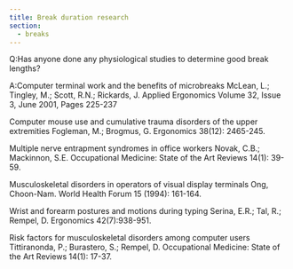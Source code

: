 ```yaml
---
title: Break duration research
section:
  - breaks
---
```


Q:Has anyone done any physiological studies to determine good break lengths?

A:Computer terminal work and the benefits of microbreaks
McLean, L.; Tingley, M.; Scott, R.N.; Rickards, J.
Applied Ergonomics Volume 32, Issue 3, June 2001, Pages 225-237

Computer mouse use and cumulative trauma disorders of the upper extremities
Fogleman, M.; Brogmus, G.
Ergonomics 38(12): 2465-245.

Multiple nerve entrapment syndromes in office workers
Novak, C.B.; Mackinnon, S.E.
Occupational Medicine: State of the Art Reviews 14(1): 39-59.

Musculoskeletal disorders in operators of visual display terminals
Ong, Choon-Nam.
World Health Forum 15 (1994): 161-164.

Wrist and forearm postures and motions during typing
Serina, E.R.; Tal, R.; Rempel, D.
Ergonomics 42(7):938-951.

Risk factors for musculoskeletal disorders among computer users Tittiranonda,
P.; Burastero, S.; Rempel, D. Occupational
Medicine: State of the Art Reviews 14(1): 17-37.
